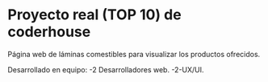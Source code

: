 # Proyecto real (TOP 10) de coderhouse

Página web de láminas comestibles para visualizar los productos ofrecidos.

Desarrollado en equipo:
-2 Desarrolladores web.
-2-UX/UI.
